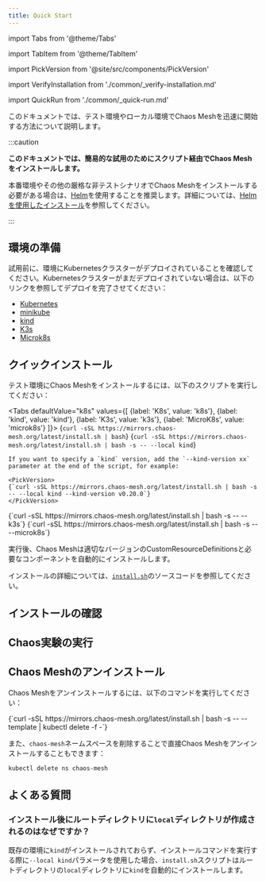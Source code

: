 ```yaml
---
title: Quick Start
---
```


import Tabs from '@theme/Tabs'

import TabItem from '@theme/TabItem'

import PickVersion from '@site/src/components/PickVersion'

import VerifyInstallation from './common/\_verify-installation.md'

import QuickRun from './common/\_quick-run.md'

このドキュメントでは、テスト環境やローカル環境でChaos Meshを迅速に開始する方法について説明します。

:::caution

**このドキュメントでは、簡易的な試用のためにスクリプト経由でChaos Meshをインストールします。**

本番環境やその他の厳格な非テストシナリオでChaos Meshをインストールする必要がある場合は、[Helm](https://helm.sh/)を使用することを推奨します。詳細については、[Helmを使用したインストール](production-installation-using-helm.md)を参照してください。

:::

## 環境の準備

試用前に、環境にKubernetesクラスターがデプロイされていることを確認してください。Kubernetesクラスターがまだデプロイされていない場合は、以下のリンクを参照してデプロイを完了させてください：

- [Kubernetes](https://kubernetes.io/docs/setup/)
- [minikube](https://minikube.sigs.k8s.io/docs/start/)
- [kind](https://kind.sigs.k8s.io/docs/user/quick-start/)
- [K3s](https://rancher.com/docs/k3s/latest/en/quick-start/)
- [Microk8s](https://microk8s.io/)

## クイックインストール

テスト環境にChaos Meshをインストールするには、以下のスクリプトを実行してください：

<!-- prettier-ignore -->

<Tabs defaultValue="k8s" values={[
  {label: 'K8s', value: 'k8s'},
  {label: 'kind', value: 'kind'},
  {label: 'K3s', value: 'k3s'},
  {label: 'MicroK8s', value: 'microk8s'}
]}>
  <TabItem value="k8s">
    <PickVersion>
    {`curl -sSL https://mirrors.chaos-mesh.org/latest/install.sh | bash`}
    </PickVersion>
  </TabItem>
  <TabItem value="kind">
    <PickVersion>{`curl -sSL https://mirrors.chaos-mesh.org/latest/install.sh | bash -s -- --local kind`}</PickVersion>

    If you want to specify a `kind` version, add the `--kind-version xx` parameter at the end of the script, for example:

    <PickVersion>
    {`curl -sSL https://mirrors.chaos-mesh.org/latest/install.sh | bash -s -- --local kind --kind-version v0.20.0`}
    </PickVersion>

  </TabItem>
  <TabItem value="k3s">
    <PickVersion>
    {`curl -sSL https://mirrors.chaos-mesh.org/latest/install.sh | bash -s -- --k3s`}
    </PickVersion>
  </TabItem>
  <TabItem value="microk8s">
    <PickVersion>
    {`curl -sSL https://mirrors.chaos-mesh.org/latest/install.sh | bash -s -- --microk8s`}
    </PickVersion>
  </TabItem>
</Tabs>

実行後、Chaos Meshは適切なバージョンのCustomResourceDefinitionsと必要なコンポーネントを自動的にインストールします。

インストールの詳細については、[`install.sh`](https://github.com/chaos-mesh/chaos-mesh/blob/master/install.sh)のソースコードを参照してください。

## インストールの確認

<VerifyInstallation />

## Chaos実験の実行

<QuickRun />

## Chaos Meshのアンインストール

Chaos Meshをアンインストールするには、以下のコマンドを実行してください：

<PickVersion>
{`curl -sSL https://mirrors.chaos-mesh.org/latest/install.sh | bash -s -- --template | kubectl delete -f -`}
</PickVersion>

また、`chaos-mesh`ネームスペースを削除することで直接Chaos Meshをアンインストールすることもできます：

```sh
kubectl delete ns chaos-mesh
```

## よくある質問

### インストール後にルートディレクトリに`local`ディレクトリが作成されるのはなぜですか？

既存の環境に`kind`がインストールされておらず、インストールコマンドを実行する際に`--local kind`パラメータを使用した場合、`install.sh`スクリプトはルートディレクトリの`local`ディレクトリに`kind`を自動的にインストールします。